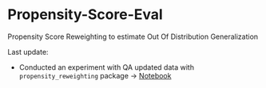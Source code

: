# Propensity-Score-Eval
Propensity Score Reweighting to estimate Out Of Distribution Generalization


Last update: 
+ Сonducted an experiment with QA updated data with `propensity_reweighting` package -> [Notebook](https://github.com/grgera/Propensity-Score-Eval/blob/main/notebooks/package.ipynb) 

